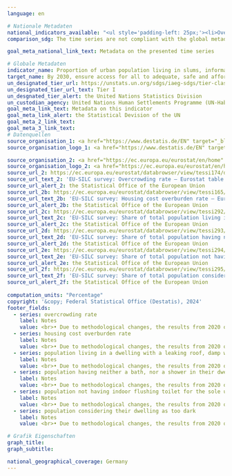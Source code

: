```yaml
---
language: en    

# Nationale Metadaten    
national_indicators_available: "<ul style='padding-left: 25px;'><li>Overcrowding rate</li> <li> Housing cost overburden rate</li> <li> Population living in a dwelling with a leaking roof, damp walls, floors or foundation, or rot in window frames or floor</li> <li> Population having neither a bath, nor a shower in their dwelling</li> <li> Population not having indoor flushing toilet for the sole use of their household</li> <li> Population considering their dwelling as too dark</li></ul>"    
comparison_sdg: The time series are not compliant with the global metadata, but provide additional information.    

goal_meta_national_link_text: Metadata on the presented time series    

# Globale Metadaten    
indicator_name: Proportion of urban population living in slums, informal settlements or inadequate housing    
target_name: By 2030, ensure access for all to adequate, safe and affordable housing and basic services and upgrade slums    
un_designated_tier_url: https://unstats.un.org/sdgs/iaeg-sdgs/tier-classification/    
un_designated_tier_url_text: Tier I    
un_desgnated_tier_alert: the United Nations Statistics Division    
un_custodian_agency: United Nations Human Settlements Programme (UN-Habitat)    
goal_meta_link_text: Metadata on this indicator    
goal_meta_link_alert: the Statistical Devision of the UN    
goal_meta_2_link_text:     
goal_meta_3_link_text:         
# Datenquellen
source_organisation_1: <a href="https://www.destatis.de/EN" target="_blank"> Federal Statistical Office (Destatis) </a>
source_organisation_logo_1: <a href="https://www.destatis.de/EN" target="_blank"><img src="https://sdg-indikatoren.de/public/OrgImgEn/destatis.png" alt="Logo destatis" style="height:60px; width:148px"/></a>

source_organisation_2: <a href="https://ec.europa.eu/eurostat/en/home" target="_blank" onclick="return confirm_alert('the Statistical Office of the European Union','En');"> Statistical office of the European Union (Eurostat) </a>
source_organisation_logo_2: <a href="https://ec.europa.eu/eurostat/en/home" target="_blank" onclick="return confirm_alert('the Statistical Office of the European Union','En');"><img src="https://sdg-indikatoren.de/public/OrgImgEn/eurostat.png" alt="Logo eurostat" style="height:60px; width:148px"/></a>
source_url_2: https://ec.europa.eu/eurostat/databrowser/view/tessi174/default/table?lang=en
source_url_text_2: 'EU-SILC survey: Overcrowding rate – Eurostat table [tessi174]'
source_url_alert_2: the Statistical Office of the European Union
source_url_2b: https://ec.europa.eu/eurostat/databrowser/view/tessi165/default/table?lang=en
source_url_text_2b: 'EU-SILC survey: Housing cost overburden rate – Eurostat table [tessi165]'
source_url_alert_2b: the Statistical Office of the European Union
source_url_2c: https://ec.europa.eu/eurostat/databrowser/view/tessi292/default/table?lang=en
source_url_text_2c: 'EU-SILC survey: Share of total population living in a dwelling with a leaking roof, damp walls, floors or foundation, or rot in window frames or floor – Eurostat table [tessi292]'
source_url_alert_2c: the Statistical Office of the European Union
source_url_2d: https://ec.europa.eu/eurostat/databrowser/view/tessi293/default/table?lang=en
source_url_text_2d: 'EU-SILC survey: Share of total population having neither a bath, nor a shower in their dwelling – Eurostat table [tessi293]'
source_url_alert_2d: the Statistical Office of the European Union
source_url_2e: https://ec.europa.eu/eurostat/databrowser/view/tessi294/default/table?lang=en
source_url_text_2e: 'EU-SILC survey: Share of total population not having indoor flushing toilet for the sole use of their household – Eurostat table [tessi294]'
source_url_alert_2e: the Statistical Office of the European Union
source_url_2f: https://ec.europa.eu/eurostat/databrowser/view/tessi295/default/table?lang=en
source_url_text_2f: 'EU-SILC survey: Share of total population considering their dwelling as too dark – Eurostat table [tessi295]'
source_url_alert_2f: the Statistical Office of the European Union
    
computation_units: "Percentage"    
copyright: '&copy; Federal Statistical Office (Destatis), 2024'    
footer_fields:
  - series: overcrowding rate
    label: Notes
    value: <br>• Due to methodological changes, the results from 2020 onwards are only comparable with previous years to a limited extend.<br>• The results currently shown for 2020 and 2021 are final results, for 2022 first results.
  - series: housing cost overburden rate
    label: Notes
    value: <br>• Due to methodological changes, the results from 2020 onwards are only comparable with previous years to a limited extend.<br>• The results currently shown for 2020 and 2021 are final results, for 2022 first results.
  - series: population living in a dwelling with a leaking roof, damp walls, floors or foundation, or rot in window frames or floor
    label: Notes
    value: <br>• Due to methodological changes, the results from 2020 onwards are only comparable with previous years to a limited extend.<br>• The results currently shown for 2020 and 2021 are final results, for 2022 first results.
  - series: population having neither a bath, nor a shower in their dwelling
    label: Notes
    value: <br>• Due to methodological changes, the results from 2020 onwards are only comparable with previous years to a limited extend.<br>• The results currently shown for 2020 and 2021 are final results, for 2022 first results.<br>• Data is only available until 2020.
  - series: population not having indoor flushing toilet for the sole use of their household
    label: Notes
    value: <br>• Due to methodological changes, the results from 2020 onwards are only comparable with previous years to a limited extend.<br>• The results currently shown for 2020 and 2021 are final results, for 2022 first results.<br>• Data is only available until 2020.
  - series: population considering their dwelling as too dark
    label: Notes
    value: <br>• Due to methodological changes, the results from 2020 onwards are only comparable with previous years to a limited extend.<br>• The results currently shown for 2020 and 2021 are final results, for 2022 first results.    

# Grafik Eigenschaften    
graph_title: 
graph_subtitle:     

national_geographical_coverage: Germany    
---
```


<span></span>